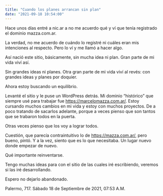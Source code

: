 ```yaml
---
title: "Cuando los planes arrancan sin plan"
date: "2021-09-18 10:54:00"
---
```


Hace unos días entré a nic.ar a no me acuerdo qué y ví que tenía registrado el dominio mazza.com.ar.

La verdad, no me acuerdo de cuándo lo registré ni cuáles eran mis intenciones al respecto. Pero lo ví y me llamó a hacer algo.

Así nació este sitio, básicamente, sin mucha idea ni plan. Gran parte de mi vida viví así.

Sin grandes ideas ni planes. Otra gran parte de mi vida viví al revés: con grandes ideas y planes por doquier.

Ahora estoy buscando un equilibrio.

Levanté el sitio y le puse un WordPress detrás. Mi dominio “histórico” que siempre usé para trabajar fue https://marcelomazza.com.ar/. Estoy cursando muchos cambios en mi vida y estoy con muchos proyectos. De a poco tratando de sacarlos adelante, porque a veces pienso que son tantos que se trabaron todos en la puerta.

Otras veces pienso que los voy a lograr todos.

Cuestión, que parecía contraintuitivo lo de https://mazza.com.ar/, pero bueno, pintó. Y a la vez, siento que es lo que necesitaba. Un lugar nuevo donde empezar de nuevo.

Qué importante reinventarse.

Tengo muchas ideas para con el sitio de las cuales iré escribiendo, veremos si las iré desarrollando.

Espero no dejarlo abandonado.

Palermo, 717. Sábado 18 de Septiembre de 2021, 07:53 A.M.